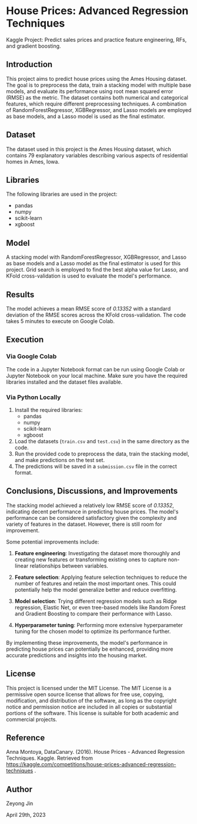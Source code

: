 # House Prices: Advanced Regression Techniques
Kaggle Project: Predict sales prices and practice feature engineering, RFs, and gradient boosting.

## Introduction

This project aims to predict house prices using the Ames Housing dataset. The goal is to preprocess the data, train a stacking model with multiple base models, and evaluate its performance using root mean squared error (RMSE) as the metric. The dataset contains both numerical and categorical features, which require different preprocessing techniques. A combination of RandomForestRegressor, XGBRegressor, and Lasso models are employed as base models, and a Lasso model is used as the final estimator.

## Dataset

The dataset used in this project is the Ames Housing dataset, which contains 79 explanatory variables describing various aspects of residential homes in Ames, Iowa.

## Libraries

The following libraries are used in the project:

- pandas
- numpy
- scikit-learn
- xgboost

## Model

A stacking model with RandomForestRegressor, XGBRegressor, and Lasso as base models and a Lasso model as the final estimator is used for this project. Grid search is employed to find the best alpha value for Lasso, and KFold cross-validation is used to evaluate the model's performance.

## Results

The model achieves a mean RMSE score of *0.13352* with a standard deviation of the RMSE scores across the KFold cross-validation. The code takes 5 minutes to execute on Google Colab.

## Execution

### Via Google Colab

The code in a Jupyter Notebook format can be run using Google Colab or Jupyter Notebook on your local machine. Make sure you have the required libraries installed and the dataset files available.

### Via Python Locally
1. Install the required libraries:
   - pandas
   - numpy
   - scikit-learn
   - xgboost
2. Load the datasets (`train.csv` and `test.csv`) in the same directory as the code.
3. Run the provided code to preprocess the data, train the stacking model, and make predictions on the test set.
4. The predictions will be saved in a `submission.csv` file in the correct format.


## Conclusions, Discussions, and Improvements

The stacking model achieved a relatively low RMSE score of *0.13352*, indicating decent performance in predicting house prices. The model's performance can be considered satisfactory given the complexity and variety of features in the dataset. However, there is still room for improvement.

Some potential improvements include:

1. **Feature engineering**: Investigating the dataset more thoroughly and creating new features or transforming existing ones to capture non-linear relationships between variables.

2. **Feature selection**: Applying feature selection techniques to reduce the number of features and retain the most important ones. This could potentially help the model generalize better and reduce overfitting.

3. **Model selection**: Trying different regression models such as Ridge regression, Elastic Net, or even tree-based models like Random Forest and Gradient Boosting to compare their performance with Lasso.

4. **Hyperparameter tuning**: Performing more extensive hyperparameter tuning for the chosen model to optimize its performance further.

By implementing these improvements, the model's performance in predicting house prices can potentially be enhanced, providing more accurate predictions and insights into the housing market.

## License

This project is licensed under the MIT License. The MIT License is a permissive open source license that allows for free use, copying, modification, and distribution of the software, as long as the copyright notice and permission notice are included in all copies or substantial portions of the software. This license is suitable for both academic and commercial projects.

## Reference

Anna Montoya, DataCanary. (2016). House Prices - Advanced Regression Techniques. Kaggle. Retrieved from https://kaggle.com/competitions/house-prices-advanced-regression-techniques .

## Author

Zeyong Jin

April 29th, 2023
